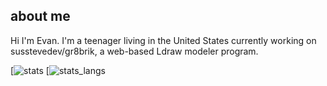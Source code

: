 ## about me

Hi I'm Evan. I'm a teenager living in the United States currently working on susstevedev/gr8brik, a web-based Ldraw modeler program.

[![stats](https://github-readme-stats.vercel.app/api?username=susstevedev)
[![stats_langs](https://github-readme-stats.vercel.app/api/top-langs/?username=susstevedev&layout=compact)

<!--
**susstevedev/susstevedev** is a ✨ _special_ ✨ repository because its `README.md` (this file) appears on your GitHub profile.

Here are some ideas to get you started:

- 🔭 I’m currently working on ...
- 🌱 I’m currently learning ...
- 👯 I’m looking to collaborate on ...
- 🤔 I’m looking for help with ...
- 💬 Ask me about ...
- 📫 How to reach me: ...
- 😄 Pronouns: ...
- ⚡ Fun fact: ...
-->
